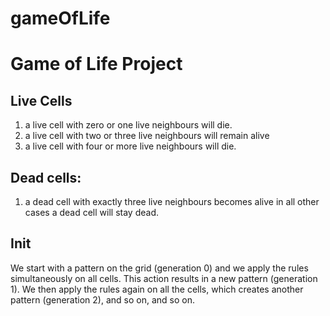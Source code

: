 # gameOfLife

# Game of Life Project

## Live Cells
1. a live cell with zero or one live neighbours will die.
1. a live cell with two or three live neighbours will remain alive
1. a live cell with four or more live neighbours will die.

## Dead cells:
1. a dead cell with exactly three live neighbours becomes alive
in all other cases a dead cell will stay dead.

## Init
We start with a pattern on the grid (generation 0) and we apply the rules simultaneously on all cells. This action results in a new pattern (generation 1). We then apply the rules again on all the cells, which creates another pattern (generation 2), and so on, and so on.


